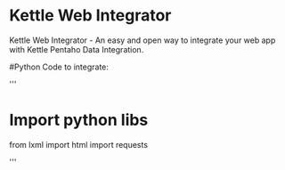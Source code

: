 # Kettle Web Integrator
Kettle Web Integrator - An easy and open way to integrate your web app with Kettle Pentaho Data Integration.

#Python Code to integrate:

'''
# Import python libs
from lxml import html
import requests

'''

